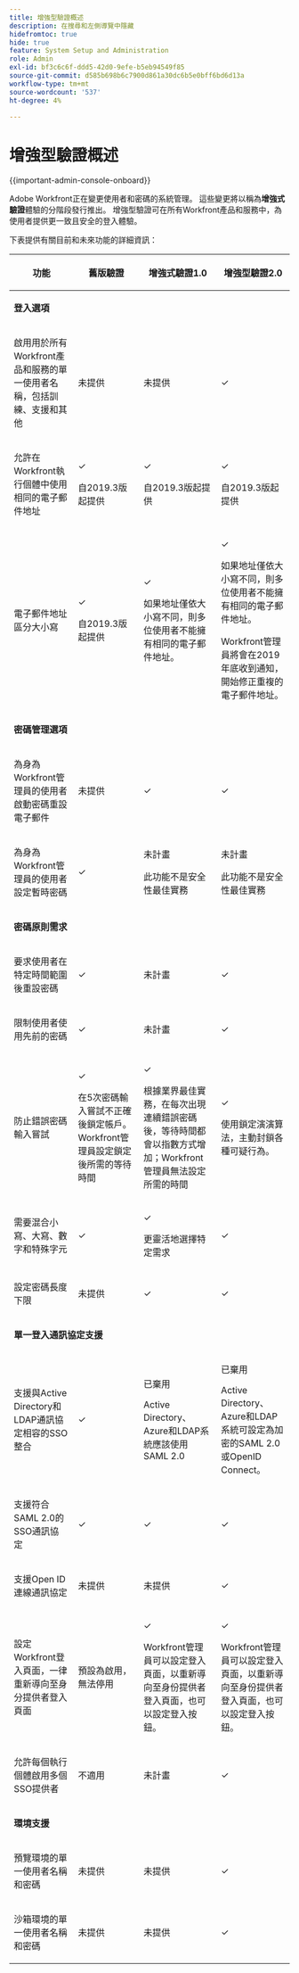 ```yaml
---
title: 增強型驗證概述
description: 在搜尋和左側導覽中隱藏
hidefromtoc: true
hide: true
feature: System Setup and Administration
role: Admin
exl-id: bf3c6c6f-ddd5-42d0-9efe-b5eb94549f85
source-git-commit: d585b698b6c7900d861a30dc6b5e0bff6bd6d13a
workflow-type: tm+mt
source-wordcount: '537'
ht-degree: 4%

---
```


# 增強型驗證概述

<!-- enhanced authentication is no longer available for workfront customers -->

{{important-admin-console-onboard}}

Adobe Workfront正在變更使用者和密碼的系統管理。 這些變更將以稱為&#x200B;**增強式驗證**&#x200B;體驗的分階段發行推出。 增強型驗證可在所有Workfront產品和服務中，為使用者提供更一致且安全的登入體驗。

下表提供有關目前和未來功能的詳細資訊：

<table style="table-layout:auto"> 
 <col> 
 <col> 
 <col> 
 <col data-mc-conditions=""> 
 <thead> 
  <tr> 
   <th> <p><strong>功能</strong> </p> </th> 
   <th><strong>舊版驗證</strong> </th> 
   <th><strong>增強式驗證1.0</strong> </th> 
   <th> <p>增強型驗證2.0</p> </th> 
  </tr> 
 </thead> 
 <tbody> 
  <tr> 
   <td colspan="3"> <p><strong>登入選項</strong> </p> </td> 
   <td> <p> </p> </td> 
  </tr> 
  <tr> 
   <td> <p>啟用用於所有Workfront產品和服務的單一使用者名稱，包括訓練、支援和其他</p> </td> 
   <td>未提供</td> 
   <td> <p>未提供</p> </td> 
   <td> <p>✓</p> </td> 
  </tr> 
  <tr> 
   <td> <p>允許在Workfront執行個體中使用相同的電子郵件地址</p> </td> 
   <td> <p>✓</p> <p>自2019.3版起提供</p> </td> 
   <td> <p>✓</p> <p>自2019.3版起提供</p> </td> 
   <td> <p>✓</p> <p>自2019.3版起提供</p> </td> 
  </tr> 
  <tr> 
   <td> <p>電子郵件地址區分大小寫</p> </td> 
   <td> <p>✓</p> <p>自2019.3版起提供</p> </td> 
   <td> <p>✓</p> <p>如果地址僅依大小寫不同，則多位使用者不能擁有相同的電子郵件地址。 </p> </td> 
   <td> <p>✓</p> <p>如果地址僅依大小寫不同，則多位使用者不能擁有相同的電子郵件地址。 </p> <p>Workfront管理員將會在2019年底收到通知，開始修正重複的電子郵件地址。</p> </td> 
  </tr> 
  <tr> 
   <td colspan="3"> <p><strong>密碼管理選項</strong> </p> </td> 
   <td> <p> </p> </td> 
  </tr> 
  <tr> 
   <td> <p>為身為Workfront管理員的使用者啟動密碼重設電子郵件</p> </td> 
   <td> <p>未提供 </p> </td> 
   <td> <p>✓</p> </td> 
   <td> <p>✓</p> </td> 
  </tr> 
  <tr> 
   <td> <p>為身為Workfront管理員的使用者設定暫時密碼</p> </td> 
   <td> <p>✓</p> </td> 
   <td> <p>未計畫</p> <p>此功能不是安全性最佳實務</p> </td> 
   <td> <p>未計畫</p> <p>此功能不是安全性最佳實務</p> </td> 
  </tr> 
  <tr> 
   <td colspan="3"> <p><strong>密碼原則需求</strong> </p> </td> 
   <td> <p> </p> </td> 
  </tr> 
  <tr> 
   <td> <p>要求使用者在特定時間範圍後重設密碼</p> </td> 
   <td>✓</td> 
   <td> <p>未計畫</p> </td> 
   <td> <p>✓</p> </td> 
  </tr> 
  <tr> 
   <td> <p>限制使用者使用先前的密碼 </p> </td> 
   <td>✓</td> 
   <td>未計畫 </td> 
   <td> <p>✓</p> </td> 
  </tr> 
  <tr> 
   <td> <p>防止錯誤密碼輸入嘗試 </p> </td> 
   <td> <p>✓ </p> <p>在5次密碼輸入嘗試不正確後鎖定帳戶。 Workfront管理員設定鎖定後所需的等待時間</p> </td> 
   <td> <p>✓</p> <p>根據業界最佳實務，在每次出現連續錯誤密碼後，等待時間都會以指數方式增加；Workfront管理員無法設定所需的時間</p> </td> 
   <td> <p>✓</p> <p>使用鎖定演演算法，主動封鎖各種可疑行為。</p> </td> 
  </tr> 
  <tr> 
   <td> <p>需要混合小寫、大寫、數字和特殊字元</p> </td> 
   <td>✓</td> 
   <td> <p>✓ </p> <p>更靈活地選擇特定需求</p> </td> 
   <td> <p>✓</p> <p> 
     </p> </td> 
  </tr> 
  <tr> 
   <td> <p>設定密碼長度下限 </p> </td> 
   <td> 未提供 </td> 
   <td> ✓ </td> 
   <td> <p>✓</p> </td> 
  </tr> 
  <!--
   <tr data-mc-conditions="QuicksilverOrClassic.Draft mode"> 
    <td>Restrict users from using more than 2 identical characters in a row</td> 
    <td>Not available</td> 
    <td>Not available</td> 
    <td> <p>✓</p> </td> 
   </tr>
  --> 
  <tr> 
   <td colspan="3"> <p><strong>單一登入通訊協定支援</strong></p> </td> 
   <td> </td> 
  </tr> 
  <tr> 
   <td> <p>支援與Active Directory和LDAP通訊協定相容的SSO整合</p> </td> 
   <td> ✓ </td> 
   <td> <p> 已棄用</p> <p>Active Directory、Azure和LDAP系統應該使用SAML 2.0</p> </td> 
   <td> <p>已棄用</p> <p>Active Directory、Azure和LDAP系統可設定為加密的SAML 2.0或OpenID Connect。</p> </td> 
  </tr> 
  <tr> 
   <td> <p>支援符合SAML 2.0的SSO通訊協定 </p> </td> 
   <td>✓</td> 
   <td> ✓ </td> 
   <td> <p>✓</p> </td> 
  </tr> 
  <tr> 
   <td> <p>支援Open ID連線通訊協定</p> </td> 
   <td> <p>未提供</p> </td> 
   <td> <p>未提供</p> </td> 
   <td> <p>✓</p> </td> 
  </tr> 
  <tr> 
   <td> <p> 設定Workfront登入頁面，一律重新導向至身分提供者登入頁面 </p> </td> 
   <td> 預設為啟用，無法停用</td> 
   <td> <p>✓</p> <p>Workfront管理員可以設定登入頁面，以重新導向至身份提供者登入頁面，也可以設定登入按鈕。</p> </td> 
   <td> <p>✓</p> <p> Workfront管理員可以設定登入頁面，以重新導向至身份提供者登入頁面，也可以設定登入按鈕。</p> </td> 
  </tr> 
  <tr> 
   <td> <p>允許每個執行個體啟用多個SSO提供者</p> </td> 
   <td> <p>不適用</p> </td> 
   <td> <p>未計畫</p> </td> 
   <td> <p>✓</p> </td> 
  </tr> 
  <tr> 
   <td colspan="3"> <p><strong>環境支援</strong> </p> </td> 
   <td> </td> 
  </tr> 
  <tr> 
   <td> <p>預覽環境的單一使用者名稱和密碼</p> </td> 
   <td> <p>未提供</p> </td> 
   <td> <p>未提供</p> </td> 
   <td> <p>✓</p> </td> 
  </tr> 
  <tr> 
   <td> <p>沙箱環境的單一使用者名稱和密碼</p> </td> 
   <td> <p>未提供</p> </td> 
   <td> <p>未提供</p> </td> 
   <td> <p>✓</p> </td> 
  </tr> 
  <!--
   <tr> 
    <td> <p>Available for Production environments</p> </td> 
    <td>✓</td> 
    <td> ✓&nbsp;</td> 
    <td> <p>✓</p> </td> 
   </tr>
   <tr data-mc-conditions="QuicksilverOrClassic.Draft mode"> 
    <td> Available for Preview and Sandbox environments&nbsp;</td> 
    <td> ✓&nbsp;</td> 
    <td> ✓</td> 
    <td> <p>✓</p> </td> 
   </tr>
  --> 
 </tbody> 
</table>
